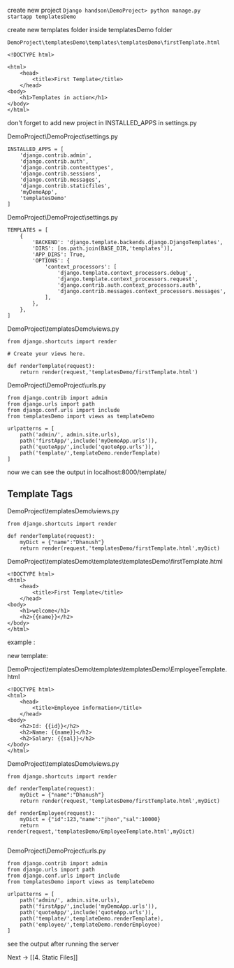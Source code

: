 create new project `Django handson\DemoProject> python manage.py startapp templatesDemo`

create new templates folder inside templatesDemo folder

`DemoProject\templatesDemo\templates\templatesDemo\firstTemplate.html`
```
<!DOCTYPE html>

<html>
    <head>
        <title>First Template</title>
    </head>
<body>
    <h1>Templates in action</h1>
</body>
</html>

```

don't forget to add new project in INSTALLED_APPS in settings.py

DemoProject\DemoProject\settings.py
```
INSTALLED_APPS = [
    'django.contrib.admin',
    'django.contrib.auth',
    'django.contrib.contenttypes',
    'django.contrib.sessions',
    'django.contrib.messages',
    'django.contrib.staticfiles',
    'myDemoApp',
    'templatesDemo'
]
```

DemoProject\DemoProject\settings.py
```
TEMPLATES = [
    {
        'BACKEND': 'django.template.backends.django.DjangoTemplates',
        'DIRS': [os.path.join(BASE_DIR,'templates')],
        'APP_DIRS': True,
        'OPTIONS': {
            'context_processors': [
                'django.template.context_processors.debug',
                'django.template.context_processors.request',
                'django.contrib.auth.context_processors.auth',
                'django.contrib.messages.context_processors.messages',
            ],
        },
    },
]
```

DemoProject\templatesDemo\views.py
```
from django.shortcuts import render

# Create your views here.

def renderTemplate(request):
    return render(request,'templatesDemo/firstTemplate.html')
```

DemoProject\DemoProject\urls.py
```
from django.contrib import admin
from django.urls import path
from django.conf.urls import include
from templatesDemo import views as templateDemo

urlpatterns = [
    path('admin/', admin.site.urls),
    path('firstApp/',include('myDemoApp.urls')),
    path('quoteApp/',include('quoteApp.urls')),
    path('template/',templateDemo.renderTemplate)
]
```

now we can see the output in localhost:8000/template/

## Template Tags

DemoProject\templatesDemo\views.py
```
from django.shortcuts import render

def renderTemplate(request):
    myDict = {"name":"Dhanush"}
    return render(request,'templatesDemo/firstTemplate.html',myDict)
```

DemoProject\templatesDemo\templates\templatesDemo\firstTemplate.html
```
<!DOCTYPE html>
<html>
    <head>
        <title>First Template</title>
    </head>
<body>
    <h1>welcome</h1>
    <h2>{{name}}</h2>
</body>
</html>
```


example :

new template:

DemoProject\templatesDemo\templates\templatesDemo\EmployeeTemplate.html
```
<!DOCTYPE html>
<html>
    <head>
        <title>Employee information</title>
    </head>
<body>
    <h2>Id: {{id}}</h2>
    <h2>Name: {{name}}</h2>
    <h2>Salary: {{sal}}</h2>
</body>
</html>
```

DemoProject\templatesDemo\views.py
```
from django.shortcuts import render

def renderTemplate(request):
    myDict = {"name":"Dhanush"}
    return render(request,'templatesDemo/firstTemplate.html',myDict)

def renderEmployee(request):
    myDict = {"id":123,"name":"jhon","sal":10000}
    return render(request,'templatesDemo/EmployeeTemplate.html',myDict)
    
```

DemoProject\DemoProject\urls.py
```
from django.contrib import admin
from django.urls import path
from django.conf.urls import include
from templatesDemo import views as templateDemo

urlpatterns = [
    path('admin/', admin.site.urls),
    path('firstApp/',include('myDemoApp.urls')),
    path('quoteApp/',include('quoteApp.urls')),
    path('template/',templateDemo.renderTemplate),
    path('employee/',templateDemo.renderEmployee)
]
```

see the output after running the server

Next -> [[4. Static Files]]